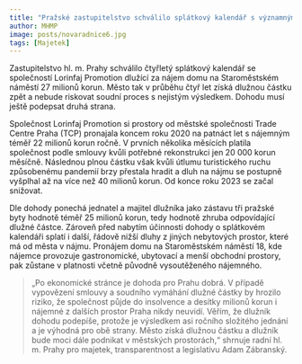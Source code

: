 ```yaml
---
title: "Pražské zastupitelstvo schválilo splátkový kalendář s významným dlužníkem"
author: MHMP
image: posts/novaradnice6.jpg
tags: [Majetek]
---
```

 Zastupitelstvo hl. m. Prahy schválilo čtyřletý splátkový kalendář se společností Lorinfaj Promotion dlužící za nájem domu na Staroměstském náměstí 27 milionů korun. Město tak v průběhu čtyř let získá dlužnou částku zpět a nebude riskovat soudní proces s nejistým výsledkem. Dohodu musí ještě podepsat druhá strana.

Společnost Lorinfaj Promotion si prostory od městské společnosti Trade Centre Praha (TCP) pronajala koncem roku 2020 na patnáct let s nájemným téměř 22 milionů korun ročně. V prvních několika měsících platila společnost podle smlouvy kvůli potřebné rekonstrukci jen 20 000 korun měsíčně. Následnou plnou částku však kvůli útlumu turistického ruchu způsobenému pandemií brzy přestala hradit a dluh na nájmu se postupně vyšplhal až na více než 40 milionů korun. Od konce roku 2023 se začal snižovat.

Dle dohody ponechá jednatel a majitel dlužníka jako zástavu tři pražské byty hodnotě téměř 25 milionů korun, tedy hodnotě zhruba odpovídající dlužné částce. Zároveň před nabytím účinnosti dohody o splátkovém kalendáři splatí i další, řádově nižší dluhy z jiných nebytových prostor, které má od města v nájmu. Pronájem domu na Staroměstském náměstí 18, kde nájemce provozuje gastronomické, ubytovací a menší obchodní prostory, pak zůstane v platnosti včetně původně vysoutěženého nájemného. 

> „Po ekonomické stránce je dohoda pro Prahu dobrá. V případě vypovězení smlouvy a soudního vymáhání dlužné částky by hrozilo riziko, že společnost půjde do insolvence a desítky milionů korun i nájemné z dalších prostor Praha nikdy neuvidí. Věřím, že dlužník dohodu podepíše, protože je výsledkem asi ročního složitého jednání a je výhodná pro obě strany. Město získá dlužnou částku a dlužník bude moci dále podnikat v městských prostorách,“ shrnuje radní hl. m. Prahy pro majetek, transparentnost a legislativu Adam Zábranský. 
